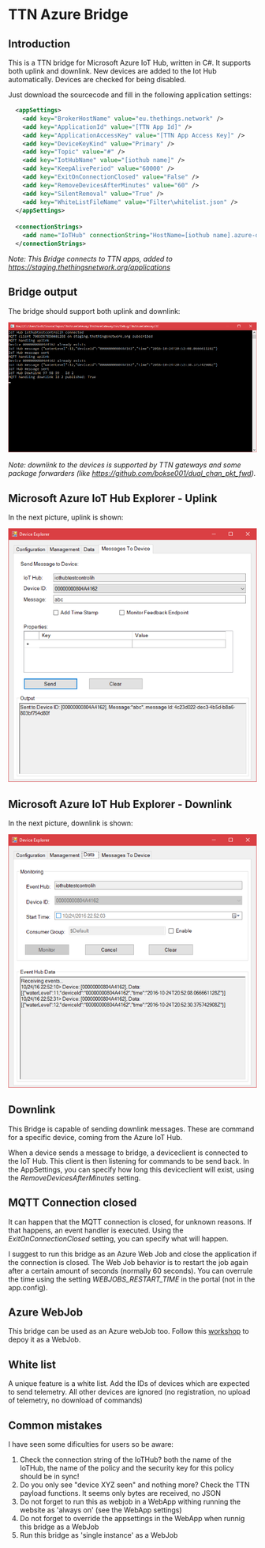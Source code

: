 # TTN Azure Bridge

## Introduction

This is a TTN bridge for Microsoft Azure IoT Hub, written in C#. It supports both uplink and downlink. New devices are added to the Iot Hub automatically. Devices are checked for being disabled.

Just download the sourcecode and fill in the following application settings:

```xml
  <appSettings>
    <add key="BrokerHostName" value="eu.thethings.network" />
    <add key="ApplicationId" value="[TTN App Id]" />
    <add key="ApplicationAccessKey" value="[TTN App Access Key]" />
    <add key="DeviceKeyKind" value="Primary" />
    <add key="Topic" value="#" />
    <add key="IotHubName" value="[iothub name]" />
    <add key="KeepAlivePeriod" value="60000" />
    <add key="ExitOnConnectionClosed" value="False" />
    <add key="RemoveDevicesAfterMinutes" value="60" />
    <add key="SilentRemoval" value="True" />
    <add key="WhiteListFileName" value="Filter\whitelist.json" />
  </appSettings>

  <connectionStrings>
    <add name="IoTHub" connectionString="HostName=[iothub name].azure-devices.net;SharedAccessKeyName=iothubowner;SharedAccessKey=[shared access key]" />
  </connectionStrings>
```
*Note: This Bridge connects to TTN apps, added to https://staging.thethingsnetwork.org/applications*

## Bridge output

The bridge should support both uplink and downlink:

![alt tag](img/Gateway.png)

*Note: downlink to the devices is supported by TTN gateways and some package forwarders (like https://github.com/bokse001/dual_chan_pkt_fwd).* 

## Microsoft Azure IoT Hub Explorer - Uplink

In the next picture, uplink is shown:

![alt tag](img/IotHubExplorer-uplink.png)

## Microsoft Azure IoT Hub Explorer - Downlink

In the next picture, downlink is shown:

![alt tag](img/IotHubExplorer-downlink.png)

## Downlink

This Bridge is capable of sending downlink messages. These are command for a specific device, coming from the Azure IoT Hub. 

When a device sends a message to bridge, a deviceclient is connected to the IoT Hub. This client is then listening for commands to be send back. In the AppSettings, you can specify how long this deviceclient will exist, using the *RemoveDevicesAfterMinutes* setting.

## MQTT Connection closed

It can happen that the MQTT connection is closed, for unknown reasons. If that happens, an event handler is executed. Using the *ExitOnConnectionClosed* setting, you can specify what will happen. 

I suggest to run this bridge as an Azure Web Job and close the application if the connection is closed. The Web Job behavior is to restart the job again after a certain amount of seconds (normally 60 seconds). You can overrule the time using the setting *WEBJOBS_RESTART_TIME* in the portal (not in the app.config).    

## Azure WebJob

This bridge can be used as an Azure webJob too. Follow this [workshop](workshop-ttncsharpbridge.md) to depoy it as a WebJob.

## White list

A unique feature is a white list. Add the IDs of devices which are expected to send telemetry. All other devices are ignored (no registration, no upload of telemetry, no download of commands)

## Common mistakes

I have seen some dificulties for users so be aware:

1. Check the connection string of the IoTHub? both the name of the IoTHub, the name of the policy and the security key for this policy should be in sync!
2. Do you only see "device XYZ seen" and nothing more? Check the TTN payload functions. It seems only bytes are received, no JSON
3. Do not forget to run this as webjob in a WebApp withing running the website as 'always on' (see the  WebApp settings)
4. Do not forget to override the appsettings in the WebApp when runnig this bridge as a WebJob
5. Run this bridge as 'single instance' as a WebJob
